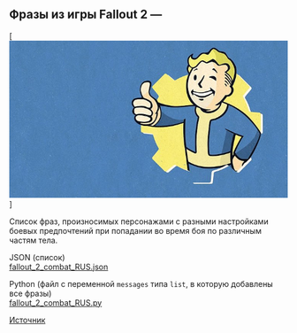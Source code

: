 ## Фразы из игры Fallout 2 — 

[![preview.jpg](preview.jpg)]

Список фраз, произносимых персонажами с разными настройками боевых предпочтений 
при попадании во время боя по различным частям тела.

JSON (список)  
[fallout_2_combat_RUS.json](fallout_2_combat_RUS.json)  

Python (файл с переменной `messages` типа `list`, в которую добавлены все фразы)  
[fallout_2_combat_RUS.py](fallout_2_combat_RUS.py)


[Источник](https://fallout.fandom.com/ru/wiki/COMBATAI.MSG_(Fallout_2))